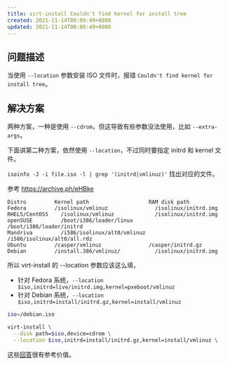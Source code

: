 ```yaml
---
title: virt-install Couldn't find kernel for install tree
created: 2021-11-14T00:09:49+0800
updated: 2021-11-14T00:09:49+0800
---
```



## 问题描述

当使用 `--location` 参数安装 ISO 文件时，报错 `Couldn't find kernel for install tree`。

## 解决方案

两种方案，一种是使用 `--cdrom`，但这导致有些参数没法使用，比如 `--extra-args`。

下面讲第二种方案，依然使用 `--location`，不过同时要指定 initrd 和 kernel 文件。

`isoinfo -J -i file.iso -l | grep '(initrd|vmlinuz)'` 找出对应的文件。

参考 https://archive.ph/eHBke

```
Distro	       Kernel path	                 RAM disk path
Fedora	       /isolinux/vmlinuz     	       /isolinux/initrd.img
RHEL5/CentOS5	 /isolinux/vmlinuz     	       /isolinux/initrd.img
openSUSE	     /boot/i386/loader/linux	     /boot/i386/loader/initrd
Mandriva	     /i586/isolinux/alt0/vmlinuz	 /i586/isolinux/alt0/all.rdz
Ubuntu	       /casper/vmlinuz	             /casper/initrd.gz
Debian	       /install.386/vmlinuz/	       /isolinux/initrd.img
```

所以 virt-install 的 --location 参数应该这么填，

- 针对 Fedora 系统，`--location $iso,initrd=live/initrd.img,kernel=pxeboot/vmlinuz`
- 针对 Debian 系统，`--location $iso,initrd=install/initrd.gz,kernel=install/vmlinuz`

```sh
iso=/debian.iso

virt-install \
  --disk path=$iso,device=cdrom \
  --location $iso,initrd=install/initrd.gz,kernel=install/vmlinuz \
```

这些[回答](https://askubuntu.com/q/789358/1675926)很有参考价值。
